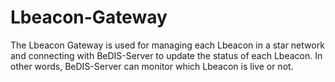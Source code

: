 # Lbeacon-Gateway

The Lbeacon Gateway is used for managing each Lbeacon in a star network and connecting with BeDIS-Server to update the status of each Lbeacon. In other words, BeDIS-Server can monitor which Lbeacon is live or not. 
